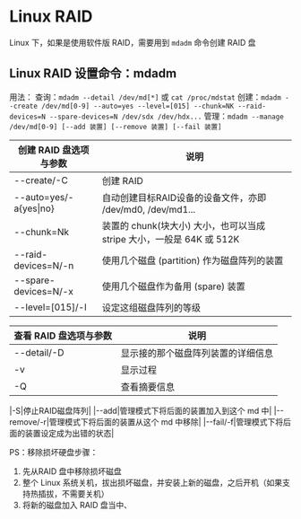 # Linux RAID
Linux 下，如果是使用软件版 RAID，需要用到 `mdadm` 命令创建 RAID 盘
## Linux RAID 设置命令：mdadm
用法：
查询：`mdadm --detail /dev/md[*]` 或 `cat /proc/mdstat`
创建：`mdadm --create /dev/md[0-9] --auto=yes --level=[015] --chunk=NK --raid-devices=N --spare-devices=N /dev/sdx /dev/hdx...`
管理：`mdadm --manage /dev/md[0-9] [--add 装置] [--remove 装置] [--fail 装置]`

|创建 RAID 盘选项与参数|说明|
|-|-|
|--create/-C|创建 RAID |
|--auto=yes/-a{yes\|no}|自动创建目标RAID设备的设备文件，亦即 /dev/md0, /dev/md1...|
|--chunk=Nk|装置的 chunk(块大小) 大小，也可以当成 stripe 大小，一般是 64K 或 512K|
|--raid-devices=N/-n|使用几个磁盘 (partition) 作为磁盘阵列的装置|
|--spare-devices=N/-x|使用几个磁盘作为备用 (spare) 装置|
|--level=[015]/-l|设定这组磁盘阵列的等级|

|查看 RAID 盘选项与参数|说明|
|-|-|
|--detail/-D|显示接的那个磁盘阵列装置的详细信息|
|-v|显示过程|
|-Q|查看摘要信息|


|-S|停止RAID磁盘阵列|
|--add|管理模式下将后面的装置加入到这个 md 中|
|--remove/-r|管理模式下将后面的装置从这个 md 中移除|
|--fail/-f|管理模式下将后面的装置设定成为出错的状态|

PS：移除损坏硬盘步骤：
1. 先从RAID 盘中移除损坏磁盘
2. 整个 Linux 系统关机，拔出损坏磁盘，并安装上新的磁盘，之后开机（如果支持热插拔，不需要关机）
3. 将新的磁盘加入 RAID 盘当中、

##